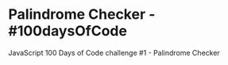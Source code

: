 # Palindrome Checker - #100daysOfCode
JavaScript 100 Days of Code challenge #1 - Palindrome Checker
